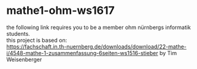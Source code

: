 # mathe1-ohm-ws1617
the following link requires you to be a member ohm nürnbergs informatik students.
<br>
this project is based on:<br>
https://fachschaft.in.th-nuernberg.de/downloads/download/22-mathe-i/4548-mathe-1-zusammenfassung-6seiten-ws1516-stieber by Tim Weisenberger
